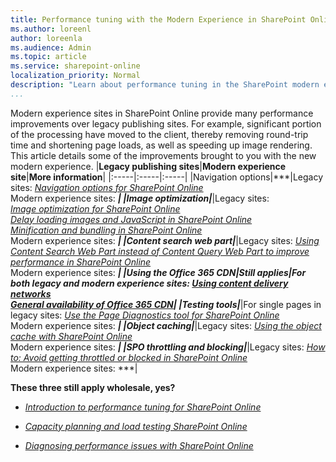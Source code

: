 ```yaml
---
title: Performance tuning with the Modern Experience in SharePoint Online
ms.author: loreenl
author: loreenla
ms.audience: Admin
ms.topic: article
ms.service: sharepoint-online
localization_priority: Normal
description: "Learn about performance tuning in the SharePoint modern experience."
...
```


Modern experience sites in SharePoint Online provide many performance improvements over legacy publishing sites. For example, significant portion of the processing have moved to the client, thereby removing round-trip time and shortening page loads, as well as speeding up image rendering. This article details some of the improvements brought to you with the new modern experience.
|**Legacy publishing sites**|**Modern experience site**|**More information**|
|:-----|:-----|:-----|
|Navigation options|***|Legacy sites: [*Navigation options for SharePoint Online*](https://docs.microsoft.com/en-us/office365/enterprise/navigation-options-for-sharepoint-online)<br>Modern experience sites: ***|
|Image optimization|***|Legacy sites:<br>[*Image optimization for SharePoint Online*](https://docs.microsoft.com/en-us/office365/enterprise/image-optimization-for-sharepoint-online)<br>[*Delay loading images and JavaScript in SharePoint Online*](https://docs.microsoft.com/en-us/office365/enterprise/delay-loading-images-and-javascript-in-sharepoint-online)<br>[*Minification and bundling in SharePoint Online*](https://docs.microsoft.com/en-us/office365/enterprise/minification-and-bundling-in-sharepoint-online)<br>Modern experience sites: ***|
|Content search web part|***|Legacy sites: [*Using Content Search Web Part instead of Content Query Web Part to improve performance in SharePoint Online*](https://docs.microsoft.com/en-us/office365/enterprise/using-content-search-web-part-instead-of-content-query-web-part-to-improve-perfo)<br>Modern experience sites: ***|
|Using the Office 365 CDN|Still applies|For both legacy and modern experience sites: [*Using content delivery networks*](https://docs.microsoft.com/en-us/office365/enterprise/using-content-delivery-networks-with-sharepoint-online)<br>[*General availability of Office 365 CDN*](https://dev.office.com/blogs/general-availability-of-office-365-cdn)|
|Testing tools|***|For single pages in legacy sites: [*Use the Page Diagnostics tool for SharePoint Online*](https://docs.microsoft.com/en-us/office365/enterprise/page-diagnostics-for-spo)<br>Modern experience sites: ***|
|Object caching|***|Legacy sites: [*Using the object cache with SharePoint Online*](https://docs.microsoft.com/en-us/office365/enterprise/using-the-object-cache-with-sharepoint-online)<br>Modern experience sites: ***|
|SPO throttling and blocking|***|Legacy sites: [*How to: Avoid getting throttled or blocked in SharePoint Online*](https://msdn.microsoft.com/en-us/library/office/dn889829.aspx)<br>Modern experience sites: ***|

**These three still apply wholesale, yes?**

-   [*Introduction to performance tuning for SharePoint Online*](https://docs.microsoft.com/en-us/office365/enterprise/introduction-to-performance-tuning-for-sharepoint-online)

-   [*Capacity planning and load testing SharePoint Online*](https://docs.microsoft.com/en-us/office365/enterprise/capacity-planning-and-load-testing-sharepoint-online)

-   [*Diagnosing performance issues with SharePoint Online*](https://docs.microsoft.com/en-us/office365/enterprise/diagnosing-performance-issues-with-sharepoint-online)
